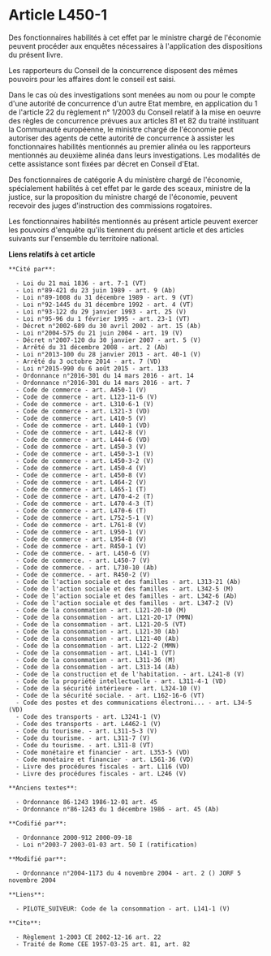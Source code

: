 # Article L450-1

Des fonctionnaires habilités à cet effet par le ministre chargé de l'économie peuvent procéder aux enquêtes nécessaires à
l'application des dispositions du présent livre.

Les rapporteurs du Conseil de la concurrence disposent des mêmes pouvoirs pour les affaires dont le conseil est saisi.

Dans le cas où des investigations sont menées au nom ou pour le compte d'une autorité de concurrence d'un autre Etat membre,
en application du 1 de l'article 22 du règlement n° 1/2003 du Conseil relatif à la mise en oeuvre des règles de concurrence
prévues aux articles 81 et 82 du traité instituant la Communauté européenne, le ministre chargé de l'économie peut autoriser
des agents de cette autorité de concurrence à assister les fonctionnaires habilités mentionnés au premier alinéa ou les
rapporteurs mentionnés au deuxième alinéa dans leurs investigations. Les modalités de cette assistance sont fixées par décret
en Conseil d'Etat.

Des fonctionnaires de catégorie A du ministère chargé de l'économie, spécialement habilités à cet effet par le garde des
sceaux, ministre de la justice, sur la proposition du ministre chargé de l'économie, peuvent recevoir des juges d'instruction
des commissions rogatoires.

Les fonctionnaires habilités mentionnés au présent article peuvent exercer les pouvoirs d'enquête qu'ils tiennent du présent
article et des articles suivants sur l'ensemble du territoire national.

**Liens relatifs à cet article**

	**Cité par**:

	  - Loi du 21 mai 1836 - art. 7-1 (VT)
	  - Loi n°89-421 du 23 juin 1989 - art. 9 (Ab)
	  - Loi n°89-1008 du 31 décembre 1989 - art. 9 (VT)
	  - Loi n°92-1445 du 31 décembre 1992 - art. 4 (VT)
	  - Loi n°93-122 du 29 janvier 1993 - art. 25 (V)
	  - Loi n°95-96 du 1 février 1995 - art. 23-1 (VT)
	  - Décret n°2002-689 du 30 avril 2002 - art. 15 (Ab)
	  - Loi n°2004-575 du 21 juin 2004 - art. 19 (V)
	  - Décret n°2007-120 du 30 janvier 2007 - art. 5 (V)
	  - Arrêté du 31 décembre 2008 - art. 2 (Ab)
	  - Loi n°2013-100 du 28 janvier 2013 - art. 40-1 (V)
	  - Arrêté du 3 octobre 2014 - art. 7 (VD)
	  - Loi n°2015-990 du 6 août 2015 - art. 133
	  - Ordonnance n°2016-301 du 14 mars 2016 - art. 14
	  - Ordonnance n°2016-301 du 14 mars 2016 - art. 7
	  - Code de commerce - art. A450-1 (V)
	  - Code de commerce - art. L123-11-6 (V)
	  - Code de commerce - art. L310-6-1 (V)
	  - Code de commerce - art. L321-3 (VD)
	  - Code de commerce - art. L410-5 (V)
	  - Code de commerce - art. L440-1 (VD)
	  - Code de commerce - art. L442-8 (V)
	  - Code de commerce - art. L444-6 (VD)
	  - Code de commerce - art. L450-3 (V)
	  - Code de commerce - art. L450-3-1 (V)
	  - Code de commerce - art. L450-3-2 (V)
	  - Code de commerce - art. L450-4 (V)
	  - Code de commerce - art. L450-8 (V)
	  - Code de commerce - art. L464-2 (V)
	  - Code de commerce - art. L465-1 (T)
	  - Code de commerce - art. L470-4-2 (T)
	  - Code de commerce - art. L470-4-3 (T)
	  - Code de commerce - art. L470-6 (T)
	  - Code de commerce - art. L752-5-1 (V)
	  - Code de commerce - art. L761-8 (V)
	  - Code de commerce - art. L950-1 (V)
	  - Code de commerce - art. L954-8 (V)
	  - Code de commerce - art. R450-1 (V)
	  - Code de commerce. - art. L450-6 (V)
	  - Code de commerce. - art. L450-7 (V)
	  - Code de commerce. - art. L730-10 (Ab)
	  - Code de commerce. - art. R450-2 (V)
	  - Code de l'action sociale et des familles - art. L313-21 (Ab)
	  - Code de l'action sociale et des familles - art. L342-5 (M)
	  - Code de l'action sociale et des familles - art. L342-6 (Ab)
	  - Code de l'action sociale et des familles - art. L347-2 (V)
	  - Code de la consommation - art. L121-20-10 (M)
	  - Code de la consommation - art. L121-20-17 (MMN)
	  - Code de la consommation - art. L121-20-5 (VT)
	  - Code de la consommation - art. L121-30 (Ab)
	  - Code de la consommation - art. L121-40 (Ab)
	  - Code de la consommation - art. L122-2 (MMN)
	  - Code de la consommation - art. L141-1 (VT)
	  - Code de la consommation - art. L311-36 (M)
	  - Code de la consommation - art. L313-14 (Ab)
	  - Code de la construction et de l'habitation. - art. L241-8 (V)
	  - Code de la propriété intellectuelle - art. L311-4-1 (VD)
	  - Code de la sécurité intérieure - art. L324-10 (V)
	  - Code de la sécurité sociale. - art. L162-16-6 (VT)
	  - Code des postes et des communications électroni... - art. L34-5 (VD)
	  - Code des transports - art. L3241-1 (V)
	  - Code des transports - art. L4462-1 (V)
	  - Code du tourisme. - art. L311-5-3 (V)
	  - Code du tourisme. - art. L311-7 (V)
	  - Code du tourisme. - art. L311-8 (VT)
	  - Code monétaire et financier - art. L353-5 (VD)
	  - Code monétaire et financier - art. L561-36 (VD)
	  - Livre des procédures fiscales - art. L116 (VD)
	  - Livre des procédures fiscales - art. L246 (V)

	**Anciens textes**:

	  - Ordonnance 86-1243 1986-12-01 art. 45
	  - Ordonnance n°86-1243 du 1 décembre 1986 - art. 45 (Ab)

	**Codifié par**:

	  - Ordonnance 2000-912 2000-09-18
	  - Loi n°2003-7 2003-01-03 art. 50 I (ratification)

	**Modifié par**:

	  - Ordonnance n°2004-1173 du 4 novembre 2004 - art. 2 () JORF 5 novembre 2004

	**Liens**:

	  - PILOTE_SUIVEUR: Code de la consommation - art. L141-1 (V)

	**Cite**:

	  - Règlement 1-2003 CE 2002-12-16 art. 22
	  - Traité de Rome CEE 1957-03-25 art. 81, art. 82
